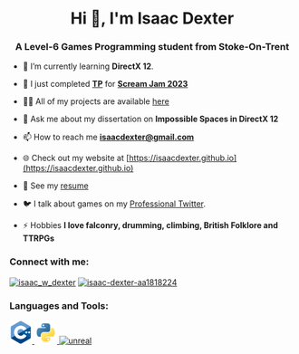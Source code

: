 <h1 align="center">Hi 👋, I'm Isaac Dexter</h1>
<h3 align="center">A Level-6 Games Programming student from Stoke-On-Trent</h3>

- 🌱 I’m currently learning **DirectX 12**.

- 🎃 I just completed [**TP**](https://bonitaworalert.itch.io/tp) for [**Scream Jam 2023**](https://itch.io/jam/scream-jam-2023)

- 👨‍💻 All of my projects are available [here](https://github.com/isaacdexter?tab=repositories)

- 💬 Ask me about my dissertation on **Impossible Spaces in DirectX 12**

- 📫 How to reach me **isaacdexter@gmail.com**

- 🌐 Check out my website at [https://isaacdexter.github.io](https://isaacdexter.github.io)

- 📄 See my [resume](https://docs.google.com/document/d/e/2PACX-1vRVIXV5KQ0P_dTeSegqeQqrUhfwy6Pf3ZZgioPZx9cK9i5uwm0KptKYElo2Fo3uxX8dVVGkeqGT-JwW/pub)

- 🐦 I talk about games on my [Professional Twitter](https://twitter.com/Isaac_W_Dexter).

- ⚡ Hobbies **I love falconry, drumming, climbing, British Folklore and TTRPGs**

<h3 align="left">Connect with me:</h3>
<p align="left">
<a href="https://twitter.com/isaac_w_dexter" target="blank"><img align="center" src="https://raw.githubusercontent.com/rahuldkjain/github-profile-readme-generator/master/src/images/icons/Social/twitter.svg" alt="isaac_w_dexter" height="30" width="40" /></a>
<a href="https://linkedin.com/in/isaac-dexter-aa1818224" target="blank"><img align="center" src="https://raw.githubusercontent.com/rahuldkjain/github-profile-readme-generator/master/src/images/icons/Social/linked-in-alt.svg" alt="isaac-dexter-aa1818224" height="30" width="40" /></a>
</p>

<h3 align="left">Languages and Tools:</h3>
<p align="left"> <a href="https://www.w3schools.com/cpp/" target="_blank"> <img src="https://raw.githubusercontent.com/devicons/devicon/master/icons/cplusplus/cplusplus-original.svg" alt="cplusplus" width="40" height="40"/> </a> <a href="https://www.python.org" target="_blank"> <img src="https://raw.githubusercontent.com/devicons/devicon/master/icons/python/python-original.svg" alt="python" width="40" height="40"/> </a> <a href="https://unrealengine.com/" target="_blank"> <img src="https://raw.githubusercontent.com/kenangundogan/fontisto/036b7eca71aab1bef8e6a0518f7329f13ed62f6b/icons/svg/brand/unreal-engine.svg" alt="unreal" width="40" height="40"/> </a> </p>
